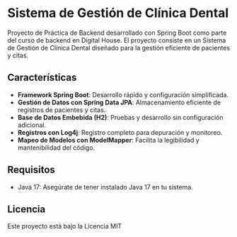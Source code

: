 # **Sistema de Gestión de Clínica Dental**

Proyecto de Práctica de Backend desarrollado con Spring Boot como parte del curso de backend en Digital House. El proyecto consiste en un Sistema de Gestión de Clínica Dental diseñado para la gestión eficiente de pacientes y citas.

## **Características**

- **Framework Spring Boot**: Desarrollo rápido y configuración simplificada.
- **Gestión de Datos con Spring Data JPA**: Almacenamiento eficiente de registros de pacientes y citas.
- **Base de Datos Embebida (H2)**: Pruebas y desarrollo sin configuración adicional.
- **Registros con Log4j**: Registro completo para depuración y monitoreo.
- **Mapeo de Modelos con ModelMapper**: Facilita la legibilidad y mantenibilidad del código.

## **Requisitos**

- Java 17: Asegúrate de tener instalado Java 17 en tu sistema.

## **Licencia**

Este proyecto está bajo la Licencia MIT
